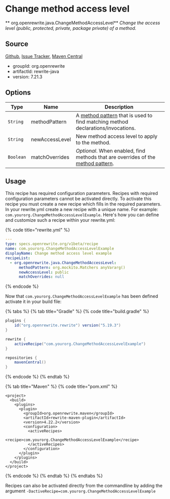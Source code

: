 # Change method access level

** org.openrewrite.java.ChangeMethodAccessLevel**
_Change the access level (public, protected, private, package private) of a method._

## Source

[Github](https://github.com/openrewrite/rewrite), [Issue Tracker](https://github.com/openrewrite/rewrite/issues), [Maven Central](https://search.maven.org/artifact/org.openrewrite/rewrite-java/7.21.3/jar)

* groupId: org.openrewrite
* artifactId: rewrite-java
* version: 7.21.3

## Options

| Type | Name | Description |
| -- | -- | -- |
| `String` | methodPattern | A [method pattern](/reference/method-patterns) that is used to find matching method declarations/invocations. |
| `String` | newAccessLevel | New method access level to apply to the method. |
| `Boolean` | matchOverrides | *Optional*. When enabled, find methods that are overrides of the [method pattern](/reference/method-patterns). |


## Usage

This recipe has required configuration parameters. Recipes with required configuration parameters cannot be activated directly. To activate this recipe you must create a new recipe which fills in the required parameters. In your rewrite.yml create a new recipe with a unique name. For example: `com.yourorg.ChangeMethodAccessLevelExample`.
Here's how you can define and customize such a recipe within your rewrite.yml:

{% code title="rewrite.yml" %}
```yaml
---
type: specs.openrewrite.org/v1beta/recipe
name: com.yourorg.ChangeMethodAccessLevelExample
displayName: Change method access level example
recipeList:
  - org.openrewrite.java.ChangeMethodAccessLevel:
      methodPattern: org.mockito.Matchers anyVararg()
      newAccessLevel: public
      matchOverrides: null
```
{% endcode %}


Now that `com.yourorg.ChangeMethodAccessLevelExample` has been defined activate it in your build file:

{% tabs %}
{% tab title="Gradle" %}
{% code title="build.gradle" %}
```groovy
plugins {
    id("org.openrewrite.rewrite") version("5.19.3")
}

rewrite {
    activeRecipe("com.yourorg.ChangeMethodAccessLevelExample")
}

repositories {
    mavenCentral()
}

```
{% endcode %}
{% endtab %}

{% tab title="Maven" %}
{% code title="pom.xml" %}
```markup
<project>
  <build>
    <plugins>
      <plugin>
        <groupId>org.openrewrite.maven</groupId>
        <artifactId>rewrite-maven-plugin</artifactId>
        <version>4.22.2</version>
        <configuration>
          <activeRecipes>
            <recipe>com.yourorg.ChangeMethodAccessLevelExample</recipe>
          </activeRecipes>
        </configuration>
      </plugin>
    </plugins>
  </build>
</project>
```
{% endcode %}
{% endtab %}
{% endtabs %}

Recipes can also be activated directly from the commandline by adding the argument `-DactiveRecipe=com.yourorg.ChangeMethodAccessLevelExample`
